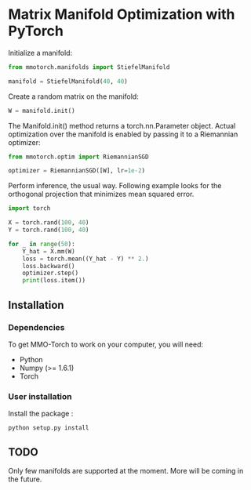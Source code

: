 # Matrix Manifold Optimization with PyTorch

Initialize a manifold:
```python
from mmotorch.manifolds import StiefelManifold

manifold = StiefelManifold(40, 40)
```

Create a random matrix on the manifold:
```python
W = manifold.init()
```

The Manifold.init() method returns a torch.nn.Parameter object.
Actual optimization over the manifold is enabled by passing it to
a Riemannian optimizer:
```python
from mmotorch.optim import RiemannianSGD

optimizer = RiemannianSGD([W], lr=1e-2)
```

Perform inference, the usual way. Following example looks for the orthogonal projection
that minimizes mean squared error.
```python
import torch

X = torch.rand(100, 40)
Y = torch.rand(100, 40)

for _ in range(50):
    Y_hat = X.mm(W)
    loss = torch.mean((Y_hat - Y) ** 2.)
    loss.backward()
    optimizer.step()
    print(loss.item())
```


Installation
------------

### Dependencies


To get MMO-Torch to work on your computer, you will need:

- Python
- Numpy (>= 1.6.1)
- Torch

### User installation

Install the package :
```
python setup.py install
```

TODO
----

Only few manifolds are supported at the moment.
More will be coming in the future.
